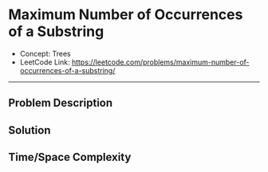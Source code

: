 # Maximum Number of Occurrences of a Substring

- Concept: Trees
- LeetCode Link: https://leetcode.com/problems/maximum-number-of-occurrences-of-a-substring/

---

## Problem Description

## Solution

## Time/Space Complexity

